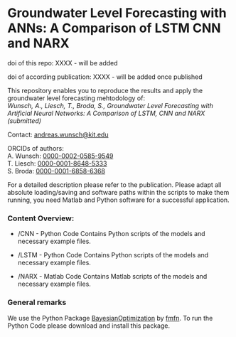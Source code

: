 # Groundwater Level Forecasting with ANNs: A Comparison of LSTM CNN and NARX
doi of this repo:  XXXX - will be added

doi of according publication:
XXXX - will be added once published

This repository enables you to reproduce the results and apply the groundwater level forecasting mehtodology of:     
*Wunsch, A., Liesch, T., Broda, S., Groundwater Level Forecasting with Artificial Neural Networks: A Comparison of LSTM, CNN and NARX (submitted)*

Contact: [andreas.wunsch@kit.edu](andreas.wunsch@kit.edu)

ORCIDs of authors:   
A. Wunsch:  [0000-0002-0585-9549](https://orcid.org/0000-0002-0585-9549)   
T. Liesch:  [0000-0001-8648-5333](https://orcid.org/0000-0001-8648-5333)   
S. Broda:  [0000-0001-6858-6368](https://orcid.org/0000-0001-6858-6368)   

For a detailed description please refer to the publication.
Please adapt all absolute loading/saving and software paths within the scripts to make them running, you need Matlab and Python software for  a successful application.

### Content Overview:
* /CNN - Python Code
Contains Python scripts of the models and necessary example files.

* /LSTM - Python Code
Contains Python scripts of the models and necessary example files.

* /NARX - Matlab Code
Contains Matlab scripts of the models and necessary example files.

### General remarks
We use the Python Package [BayesianOptimization](https://github.com/fmfn/BayesianOptimization) by [fmfn](https://github.com/fmfn). To run the Python Code please download and install this package.
